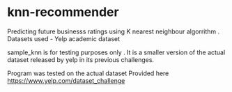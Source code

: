 # knn-recommender
Predicting future businesss ratings using K nearest neighbour algorrithm . Datasets used - Yelp academic dataset

sample_knn is for testing purposes only . It is a smaller version of the actual dataset released by yelp in its previous challenges.

Program was tested on the actual dataset Provided here https://www.yelp.com/dataset_challenge
